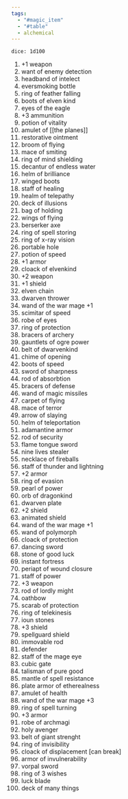 ```yaml
---
tags:
  - "#magic_item"
  - "#table"
  - alchemical
---
```

`dice: 1d100`

1. +1 weapon
2. want of enemy detection
3. headband of intelect
4. eversmoking bottle
5. ring of feather falling
6. boots of elven kind
7. eyes of the eagle
8. +3 ammunition
9. potion of vitality
10. amulet of [[the planes]]
11. restorative ointment
12. broom of flying
13. mace of smiting
14. ring of mind shielding
15. decantur of endless water
16. helm of brilliance
17. winged boots
18. staff of healing
19. healm of telepathy
20. deck of illusions
21. bag of holding
22. wings of flying
23. berserker axe
24. ring of spell storing
25. ring of x-ray vision
26. portable hole
27. potion of speed
28. +1 armor
29. cloack of elvenkind
30. +2 weapon
31. +1 shield
32. elven chain
33. dwarven thrower
34. wand of the war mage +1
35. scimitar of speed
36. robe of eyes
37. ring of protection
38. bracers of archery
39. gauntlets of ogre power
40. belt of dwarvenkind
41. chime of opening
42. boots of speed
43. sword of sharpness
44. rod of absorbtion
45. bracers of defense
46. wand of magic missiles
47. carpet of flying
48. mace of terror
49. arrow of slaying
50. helm of teleportation
51. adamantine armor
52. rod of security
53. flame tongue sword
54. nine lives stealer
55. necklace of fireballs
56. staff of thunder and lightning
57. +2 armor
58. ring of evasion
59. pearl of power
60. orb of dragonkind
61. dwarven plate
62. +2 shield
63. animated shield
64. wand of the war mage +1
65. wand of polymorph
66. cloack of protection
67. dancing sword
68. stone of good luck
69. instant fortress
70. periapt of wound closure
71. staff of power
72. +3 weapon
73. rod of lordly might
74. oathbow
75. scarab of protection
76. ring of telekinesis
77. ioun stones
78. +3 shield
79. spellguard shield
80. immovable rod
81. defender
82. staff of the mage eye
83. cubic gate
84. talisman of pure good
85. mantle of spell resistance
86. plate armor of etherealness
87. amulet of health
88. wand of the war mage +3
89. ring of spell turning
90. +3 armor
91. robe of archmagi
92. holy avenger
93. belt of giant strenght
94. ring of invisibility
95. cloack of displacement [can break]
96. armor of invulnerability
97. vorpal sword
98. ring of 3 wishes
99. luck blade
100. deck of many things
     
    